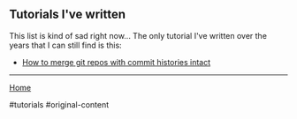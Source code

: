 ## Tutorials I've written

This list is kind of sad right now... The only tutorial I've written over the
years that I can still find is this:

- [How to merge git repos with commit histories intact](tutorials/combining-git-repos.md)

---

[Home](/wiki)

#tutorials #original-content
